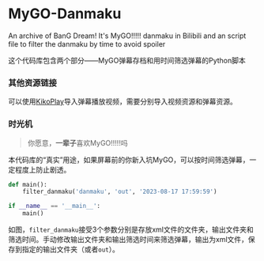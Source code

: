 # MyGO-Danmaku

An archive of BanG Dream! It's MyGO!!!!! danmaku in Bilibili and an script file to filter the danmaku by time to avoid spoiler

这个代码库包含两个部分——MyGO弹幕存档和用时间筛选弹幕的Python脚本

### 其他资源链接

可以使用[KikoPlay](https://github.com/KikoPlayProject/KikoPlay)导入弹幕播放视频，需要分别导入视频资源和弹幕资源。

### 时光机

> 你愿意，**一辈子**喜欢MyGO!!!!!吗

本代码库的“真实”用途，如果屏幕前的你新入坑MyGO，可以按时间筛选弹幕，一定程度上防止剧透。

```python
def main():
    filter_danmaku('danmaku', 'out', '2023-08-17 17:59:59')

if __name__ == '__main__':
    main()
```

如图，`filter_danmaku`接受3个参数分别是存放xml文件的文件夹，输出文件夹和筛选时间。手动修改输出文件夹和输出筛选时间来筛选弹幕，输出为xml文件，保存到指定的输出文件夹（或者`out`）。
